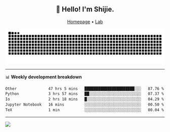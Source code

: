 <h2 align="center">👋 Hello! I'm Shijie.</h2>
<p align="center">
  <a href="https://xu-shi-jie.github.io"> Homepage</a> •
  <a href="https://onodalab.ees.hokudai.ac.jp"> Lab </a>
</p>

![Snake animation](https://github.com/xu-shi-jie/xu-shi-jie/blob/output/github-snake.svg)


-------

📊 **Weekly development breakdown**
<!--START_SECTION:waka-->

```txt
Other              47 hrs 5 mins   ██████████████████████░░░   87.76 %
Python             3 hrs 57 mins   ██░░░░░░░░░░░░░░░░░░░░░░░   07.37 %
Io                 2 hrs 18 mins   █░░░░░░░░░░░░░░░░░░░░░░░░   04.29 %
Jupyter Notebook   16 mins         ░░░░░░░░░░░░░░░░░░░░░░░░░   00.50 %
TeX                1 min           ░░░░░░░░░░░░░░░░░░░░░░░░░   00.04 %
```

<!--END_SECTION:waka-->

-------
![](https://komarev.com/ghpvc/?username=xu-shi-jie&style=flat-square&color=blue) 
